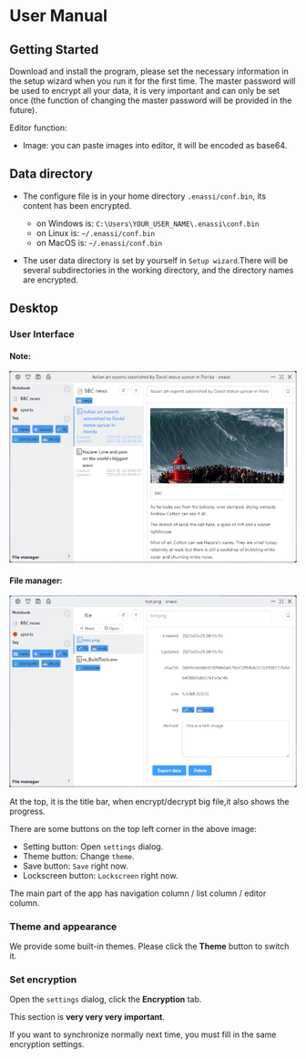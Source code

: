# User Manual

## Getting Started

Download and install the program, please set the necessary information in the setup wizard when you run it for the first time. The master password will be used to encrypt all your data, it is very important and can only be set once (the function of changing the master password will be provided in the future).

Editor function:

- Image: you can paste images into editor, it will be encoded as base64.

## Data directory

- The configure file is in your home directory `.enassi/conf.bin`, its content has been encrypted.
  - on Windows is: `C:\Users\YOUR_USER_NAME\.enassi\conf.bin`
  - on Linux is: `~/.enassi/conf.bin`
  - on MacOS is: `~/.enassi/conf.bin`

- The user data directory is set by yourself in `Setup wizard`.There will be several subdirectories in the working directory, and the directory names are encrypted.

## Desktop
### User Interface

#### Note:

![note](../images/user_manual/note.png)

#### File manager:

![file_manager](../images/user_manual/file_manager.png)

At the top, it is the title bar, when encrypt/decrypt big file,it also shows the progress.

There are some buttons on the top left corner in the above image:

- Setting button: Open `settings` dialog.
- Theme button: Change `theme`.
- Save button: `Save` right now.
- Lockscreen button: `Lockscreen` right now.

The main part of the app has navigation column / list column / editor column.

### Theme and appearance
We provide some built-in themes. Please click the **Theme** button to switch it.

### Set encryption

Open the `settings` dialog, click the **Encryption** tab.

This section is **very very very important**.

If you want to synchronize normally next time, you must fill in the same encryption settings.